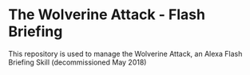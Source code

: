 # The Wolverine Attack - Flash Briefing

This repository is used to manage the Wolverine Attack, an Alexa Flash Briefing Skill (decommissioned May 2018)

